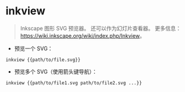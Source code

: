 # inkview

> Inkscape 图形 SVG 预览器。
> 还可以作为幻灯片查看器。
> 更多信息：<https://wiki.inkscape.org/wiki/index.php/Inkview>。

- 预览一个 SVG：

`inkview {{path/to/file.svg}}`

- 预览多个 SVG（使用箭头键导航）：

`inkview {{path/to/file1.svg path/to/file2.svg ...}}`
